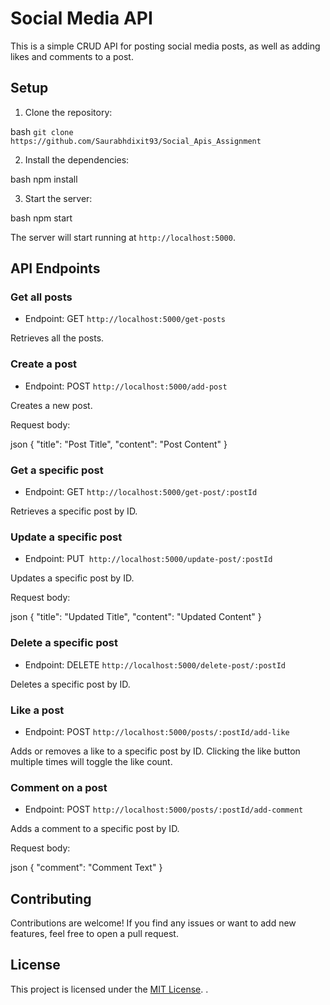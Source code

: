 # Social Media API

This is a simple CRUD API for posting social media posts, as well as adding likes and comments to a post.

## Setup

1. Clone the repository:

   
bash
   `git clone https://github.com/Saurabhdixit93/Social_Apis_Assignment`
  


2. Install the dependencies:

   
bash
   npm install
  


3. Start the server:

   
bash
   npm start 
  


   The server will start running at `http://localhost:5000`.

## API Endpoints

### Get all posts

- Endpoint: GET  `http://localhost:5000/get-posts`

Retrieves all the posts.

### Create a post

- Endpoint: POST `http://localhost:5000/add-post`

Creates a new post.

Request body:


json
{
  "title": "Post Title",
  "content": "Post Content"
}


### Get a specific post

- Endpoint: GET `http://localhost:5000/get-post/:postId`

Retrieves a specific post by ID.

### Update a specific post

- Endpoint: PUT` http://localhost:5000/update-post/:postId`

Updates a specific post by ID.

Request body:


json
{
  "title": "Updated Title",
  "content": "Updated Content"
}


### Delete a specific post

- Endpoint: DELETE `http://localhost:5000/delete-post/:postId`

Deletes a specific post by ID.

### Like a post

- Endpoint: POST `http://localhost:5000/posts/:postId/add-like`

Adds or removes a like to a specific post by ID. Clicking the like button multiple times will toggle the like count.

### Comment on a post

- Endpoint: POST `http://localhost:5000/posts/:postId/add-comment`

Adds a comment to a specific post by ID.

Request body:


json
{
  "comment": "Comment Text"
}


## Contributing

Contributions are welcome! If you find any issues or want to add new features, feel free to open a pull request.

## License

This project is licensed under the [MIT License](LICENSE).
.
